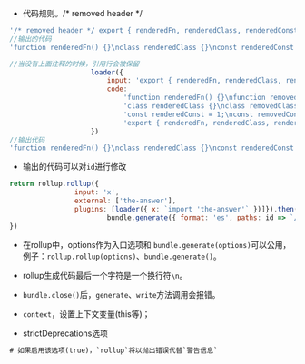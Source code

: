 
- 代码规则。/* removed header */

```js
'/* removed header */ export { renderedFn, renderedClass, renderedConst } from "code"'// 含有注释  /* removed header */的时候，该引用行会被抹除
//输出的代码
'function renderedFn() {}\nclass renderedClass {}\nconst renderedConst = 1;\n\nexport { renderedClass, renderedConst, renderedFn };\n'

//当没有上面注释的时候，引用行会被保留
					loader({
						input: 'export { renderedFn, renderedClass, renderedConst } from "code"',
						code:
							'function renderedFn() {}\nfunction removedFn() {}\n' +
							'class renderedClass {}\nclass removedClass {}\n' +
							'const renderedConst = 1;\nconst removedConst = 1;\n' +
							'export { renderedFn, renderedClass, renderedConst, removedFn, removedClass, removedConst }'
					})
//输出代码
'function renderedFn() {}\nclass renderedClass {}\nconst renderedConst = 1;\n\nexport { renderedClass, renderedConst, renderedFn };\n'
```


- 输出的代码可以对`id`进行修改

```js
return rollup.rollup({
				input: 'x',
				external: ['the-answer'],
				plugins: [loader({ x: `import 'the-answer'` })]}).then(bundle =>{
    					bundle.generate({ format: 'es', paths: id => `//unpkg.com/${id}@?module` }).then(generated =>assert.equal(generated.output[0].code,"import '//unpkg.com/the-answer@?module';\n",'with render path'))
})
```

- 在rollup中，options作为入口选项和 `bundle.generate(options)`可以公用，例子：`rollup.rollup(options)`、`bundle.generate()`。

- rollup生成代码最后一个字符是一个换行符`\n`。

- `bundle.close()`后，`generate`、`write`方法调用会报错。
- `context`，设置上下文变量(this等)；

- strictDeprecations选项

```tex
# 如果启用该选项(true)，`rollup`将以抛出错误代替`警告信息`
```
